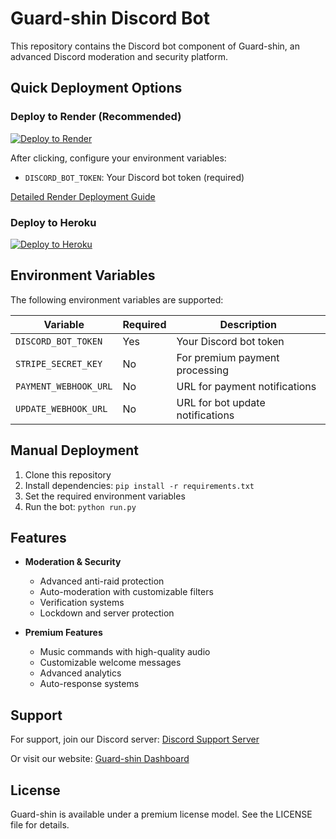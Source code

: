 # Guard-shin Discord Bot

This repository contains the Discord bot component of Guard-shin, an advanced Discord moderation and security platform.

## Quick Deployment Options

### Deploy to Render (Recommended)

[![Deploy to Render](https://render.com/images/deploy-to-render-button.svg)](https://render.com/deploy?repo=https://github.com/WitherCo/Guard-shin/tree/discord-bot-deployment)

After clicking, configure your environment variables:
- `DISCORD_BOT_TOKEN`: Your Discord bot token (required)

[Detailed Render Deployment Guide](./RENDER_DEPLOYMENT.md)

### Deploy to Heroku

[![Deploy to Heroku](https://www.herokucdn.com/deploy/button.svg)](https://heroku.com/deploy?template=https://github.com/WitherCo/Guard-shin/tree/discord-bot-deployment)

## Environment Variables

The following environment variables are supported:

| Variable | Required | Description |
|----------|----------|-------------|
| `DISCORD_BOT_TOKEN` | Yes | Your Discord bot token |
| `STRIPE_SECRET_KEY` | No | For premium payment processing |
| `PAYMENT_WEBHOOK_URL` | No | URL for payment notifications |
| `UPDATE_WEBHOOK_URL` | No | URL for bot update notifications |

## Manual Deployment

1. Clone this repository
2. Install dependencies: `pip install -r requirements.txt`
3. Set the required environment variables
4. Run the bot: `python run.py`

## Features

- **Moderation & Security**
  - Advanced anti-raid protection
  - Auto-moderation with customizable filters
  - Verification systems
  - Lockdown and server protection

- **Premium Features**
  - Music commands with high-quality audio
  - Customizable welcome messages
  - Advanced analytics
  - Auto-response systems

## Support

For support, join our Discord server: [Discord Support Server](https://discord.gg/1233495879223345172)

Or visit our website: [Guard-shin Dashboard](https://witherco.github.io/Guard-shin/)

## License

Guard-shin is available under a premium license model. See the LICENSE file for details.
